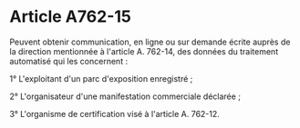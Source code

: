 # Article A762-15

Peuvent obtenir communication, en ligne ou sur demande écrite auprès de la direction mentionnée à l'article A. 762-14, des données du traitement automatisé qui les concernent :

1° L'exploitant d'un parc d'exposition enregistré ;

2° L'organisateur d'une manifestation commerciale déclarée ;

3° L'organisme de certification visé à l'article A. 762-12.
